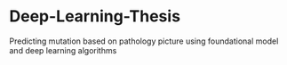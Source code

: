 # Deep-Learning-Thesis
Predicting mutation based on pathology picture using foundational model and deep learning algorithms

